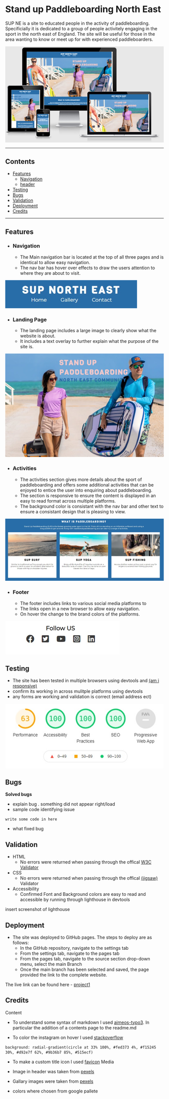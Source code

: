 # Stand up Paddleboarding North East

SUP NE is a site to educated people in the activity of paddleboarding. Specificially it is dedicated to a group of people activitely engaging in the sport in the north east of England. The site will be useful for those in the area wanting to know or meet up for with experienced paddleboarders.


![Image of lighthouse](assets/media/images/responsive.jpg)

---

## Contents

- [Features](#features)
    - [Navigation](#navigation)
    - [header](#header)
- [Testing](#testing)
- [Bugs](#bugs)
- [Validation](#validation)
- [Deployment](#deployment)
- [Credits](#credits)

---

## Features 

- ### Navigation
    - The Main navigation bar is located at the top of all three pages and is identical to allow easy navigation.
    - The nav bar has hover over effects to draw the users attention to where they are about to visit.

![Image of navigation bar](assets/media/images/navbar.jpg)

- ### Landing Page
    - The landing page includes a large image to clearly show what the website is about.
    - It includes a text overlay to further explain what the purpose of the site is.

![Image of landing page](assets/media/images/landing.jpg)

- ### Activities
    - The activities section gives more details about the sport of paddleboarding and offers some additional activities that can be enjoyed to entice the user into enquiring about paddleboarding.
    - The section is responsive to ensure the content is displayed in an easy to read format across multiple platforms.
    - The background color is consistant with the nav bar and other text to ensure a consistant design that is pleasing to view.

![Image of activity section](assets/media/images/activities.jpg)

- ### Footer
    - The footer includes links to various social media platforms to 
    - The links open in a new browser to allow easy navigation.
    - On hover the change to the brand colors of the platforms.

![Image of footer](assets/media/images/social.jpg)


## Testing
- The site has been tested in multiple browsers using devtools and [(am i responsive)](http://ami.responsivedesign.is/)
- confirm its working in across mulitple platforms using devtools
- any forms are working and validation is correct (email address ect)

![Image of footer](assets/media/images/lighthouse.jpg)

## Bugs
**Solved bugs**
- explain bug . something did not appear right/load
- sample code identifying issue
```
write some code in here
```
- what fixed bug

## Validation
- HTML
    - No errors were returned when passing through the offical [W3C Validator](
    https://jigsaw.w3.org/css-validator/)
- CSS
    - No errors were returned when passing through the offical [(jigsaw)](https://jigsaw.w3.org/css-validator/) Validator
- Accessibility
    - Confirmed Font and Background colors are easy to read and accessible by running through lighthouse in devtools

insert screenshot of lighthouse

## Deployment
- The site was deployed to GitHub pages. The steps to deploy are as follows:
    - In the GitHub repository, navigate to the settings tab
    - From the settings tab, navigate to the pages tab
    - From the pages tab, navigate to the source section drop-down menu, select the main Branch
    - Once the main branch has been selected and saved, the page provided the link to the complete website.

The live link can be found here - [project1](https://mealypudding.github.io/project-1/)

## Credits
 Content
 - To understand some syntax of markdown I used [aimeos-typo3](https://github.com/aimeos/aimeos-typo3/blob/master/README.md#composer). In particular the addition of a contents page to the readme.md

 - To color the instagram on hover I used [stackoverflow](https://stackoverflow.com/questions/37751375/instagram-new-logo-css-background)
 ```
 background: radial-gradient(circle at 33% 100%, #fed373 4%, #f15245 30%, #d92e7f 62%, #9b36b7 85%, #515ecf)
 ```
 - To make a custom title icon I used [favicon](https://favicon.io/favicon-generator/)
 Media
 - Image in header was taken from [pexels](https://www.pexels.com)
 - Gallary images were taken from [pexels](https://www.pexels.com)

 - colors where chosen from google pallete